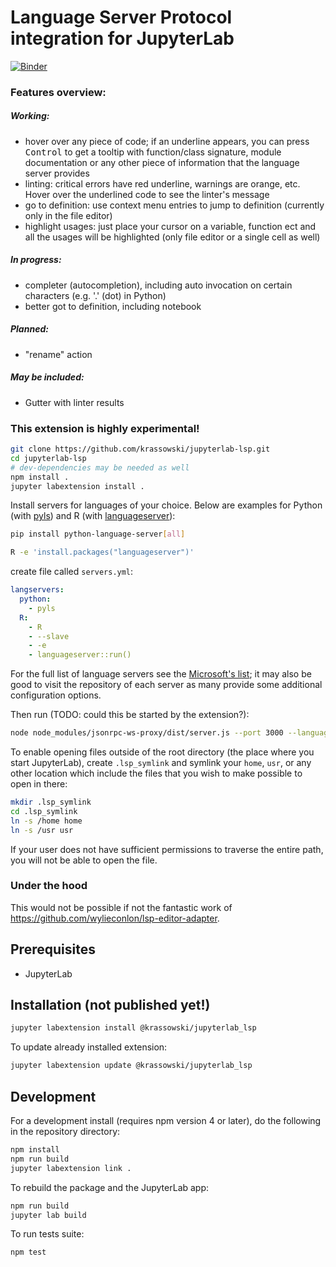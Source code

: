 # Language Server Protocol integration for JupyterLab

<!--[![Build Status](https://travis-ci.org/krassowski/jupyterlab-lsp.svg?branch=master)](https://travis-ci.org/krassowski/jupyterlab-lsp) [![codebeat badge](TODO)](https://codebeat.co/projects/github-com-krassowski-jupyterlab-lsp-master) -->
[![Binder](https://beta.mybinder.org/badge.svg)](https://mybinder.org/v2/gh/krassowski/jupyterlab-lsp/master?urlpath=lab/tree/examples/demo.ipynb)

### Features overview:

##### Working:
- hover over any piece of code; if an underline appears, you can press <kbd>Control</kbd> to get a tooltip with function/class signature, module documentation or any other piece of information that the language server provides
- linting: critical errors have red underline, warnings are orange, etc. Hover over the underlined code to see the linter's message
- go to definition: use context menu entries to jump to definition (currently only in the file editor) 
- highlight usages: just place your cursor on a variable, function ect and all the usages will be highlighted (only file editor or a single cell as well)

##### In progress:
- completer (autocompletion), including auto invocation on certain characters (e.g. '.' (dot) in Python)
- better got to definition, including notebook


##### Planned:
- "rename" action

##### May be included:
- Gutter with linter results


### This extension is highly experimental!

```bash
git clone https://github.com/krassowski/jupyterlab-lsp.git
cd jupyterlab-lsp
# dev-dependencies may be needed as well
npm install .
jupyter labextension install .
```

Install servers for languages of your choice. Below are examples for Python (with [pyls](https://github.com/palantir/python-language-server)) and R (with [languageserver](https://github.com/REditorSupport/languageserver)):

```bash
pip install python-language-server[all]
```

```bash
R -e 'install.packages("languageserver")'
```

create file called `servers.yml`:

```yaml
langservers:
  python:
    - pyls
  R:
    - R
    - --slave
    - -e
    - languageserver::run()
```

For the full list of language servers see the [Microsoft's list](https://microsoft.github.io/language-server-protocol/implementors/servers/); it may also be good to visit the repository of each server as many provide some additional configuration options.

Then run (TODO: could this be started by the extension?):
```bash
node node_modules/jsonrpc-ws-proxy/dist/server.js --port 3000 --languageServers servers.yml
```

To enable opening files outside of the root directory (the place where you start JupyterLab),
create `.lsp_symlink` and symlink your `home`, `usr`, or any other location which include the files that you wish to make possible to open in there:
```bash
mkdir .lsp_symlink
cd .lsp_symlink
ln -s /home home
ln -s /usr usr
```

If your user does not have sufficient permissions to traverse the entire path, you will not be able to open the file.

### Under the hood

This would not be possible if not the fantastic work of https://github.com/wylieconlon/lsp-editor-adapter.


## Prerequisites

* JupyterLab

## Installation (not published yet!)

```bash
jupyter labextension install @krassowski/jupyterlab_lsp
```

To update already installed extension:

```bash
jupyter labextension update @krassowski/jupyterlab_lsp
```

## Development

For a development install (requires npm version 4 or later), do the following in the repository directory:

```bash
npm install
npm run build
jupyter labextension link .
```

To rebuild the package and the JupyterLab app:

```bash
npm run build
jupyter lab build
```

To run tests suite:

```bash
npm test
```
